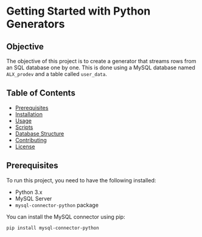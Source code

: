 # Getting Started with Python Generators

## Objective

The objective of this project is to create a generator that streams rows from an SQL database one by one. This is done using a MySQL database named `ALX_prodev` and a table called `user_data`.

## Table of Contents

- [Prerequisites](#prerequisites)
- [Installation](#installation)
- [Usage](#usage)
- [Scripts](#scripts)
- [Database Structure](#database-structure)
- [Contributing](#contributing)
- [License](#license)

## Prerequisites

To run this project, you need to have the following installed:

- Python 3.x
- MySQL Server
- `mysql-connector-python` package

You can install the MySQL connector using pip:

```bash
pip install mysql-connector-python
```
